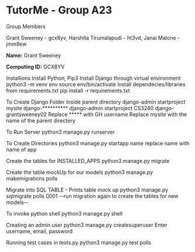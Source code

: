 # TutorMe - Group A23

Group Members

Grant Sweeney - gcx8yv,
Harshita Tirumalapudi - ht3vd,
Janai Malone - jmm9ew


__Name:__ Grant Sweeney

__Computing ID:__ GCX8YV

Installions 
    Install Python, Pip3
    Install Django through virtual environment
        python3 -m venv env
        source env/bin/activate
    Install dependecies/libraries from requirements.txt
        pip install -r requirements.txt

To Create Django Folder
    Inside parent directory
    django-admin startproject mysite django-**********
    django-admin startproject CS3240 django-grantsweeney02
    Replace ***** with GH username
    Replace mysite with the name of the parent directory

To Run Server
    python3 manage.py runserver

To Create Directories
    python3 manage.py startapp name
        replace name with name of app

Create the tables for INSTALLED_APPS
    python3 manage.py migrate

Create the table mockUp for our models
    python3 manage.py makemigrations polls

Migrate into SQL TABLE - Prints table mock up
    python3 manage.py sqlmigrate polls 0001
        --run migration again to create the tables for new models--

To invoke python shell
    python3 manage.py shell

Creating an admin user
    python3 manage.py createsuperuser
    Enter username, email, password

Running test cases in tests.py
    python3 manage.py test polls


